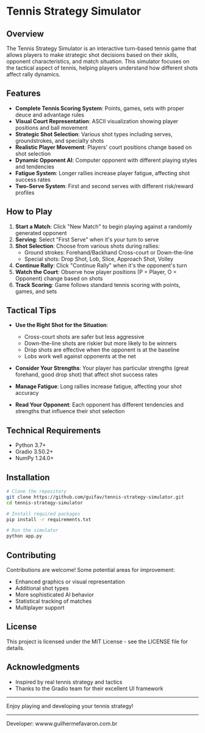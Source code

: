 # Tennis Strategy Simulator

## Overview

The Tennis Strategy Simulator is an interactive turn-based tennis game that allows players to make strategic shot decisions based on their skills, opponent characteristics, and match situation. This simulator focuses on the tactical aspect of tennis, helping players understand how different shots affect rally dynamics.

## Features

- **Complete Tennis Scoring System**: Points, games, sets with proper deuce and advantage rules
- **Visual Court Representation**: ASCII visualization showing player positions and ball movement
- **Strategic Shot Selection**: Various shot types including serves, groundstrokes, and specialty shots
- **Realistic Player Movement**: Players' court positions change based on shot selection
- **Dynamic Opponent AI**: Computer opponent with different playing styles and tendencies
- **Fatigue System**: Longer rallies increase player fatigue, affecting shot success rates
- **Two-Serve System**: First and second serves with different risk/reward profiles

## How to Play

1. **Start a Match**: Click "New Match" to begin playing against a randomly generated opponent
2. **Serving**: Select "First Serve" when it's your turn to serve
3. **Shot Selection**: Choose from various shots during rallies:
   - Ground strokes: Forehand/Backhand Cross-court or Down-the-line
   - Special shots: Drop Shot, Lob, Slice, Approach Shot, Volley
4. **Continue Rally**: Click "Continue Rally" when it's the opponent's turn
5. **Watch the Court**: Observe how player positions (P = Player, O = Opponent) change based on shots
6. **Track Scoring**: Game follows standard tennis scoring with points, games, and sets

## Tactical Tips

- **Use the Right Shot for the Situation**: 
  - Cross-court shots are safer but less aggressive
  - Down-the-line shots are riskier but more likely to be winners
  - Drop shots are effective when the opponent is at the baseline
  - Lobs work well against opponents at the net

- **Consider Your Strengths**: Your player has particular strengths (great forehand, good drop shot) that affect shot success rates

- **Manage Fatigue**: Long rallies increase fatigue, affecting your shot accuracy

- **Read Your Opponent**: Each opponent has different tendencies and strengths that influence their shot selection

## Technical Requirements

- Python 3.7+
- Gradio 3.50.2+
- NumPy 1.24.0+

## Installation

```bash
# Clone the repository
git clone https://github.com/guifav/tennis-strategy-simulator.git
cd tennis-strategy-simulator

# Install required packages
pip install -r requirements.txt

# Run the simulator
python app.py
```

## Contributing

Contributions are welcome! Some potential areas for improvement:

- Enhanced graphics or visual representation
- Additional shot types
- More sophisticated AI behavior
- Statistical tracking of matches
- Multiplayer support

## License

This project is licensed under the MIT License - see the LICENSE file for details.

## Acknowledgments

- Inspired by real tennis strategy and tactics
- Thanks to the Gradio team for their excellent UI framework

---

Enjoy playing and developing your tennis strategy!

---

Developer: wwww.guilhermefavaron.com.br